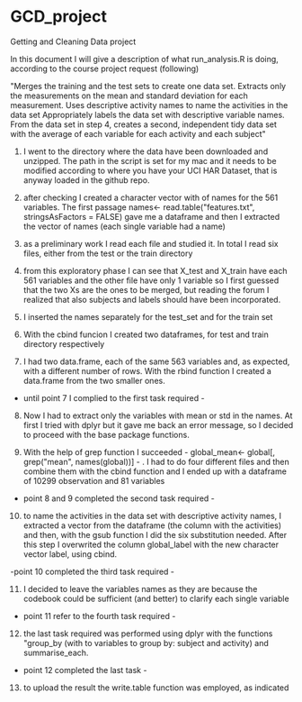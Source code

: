 # GCD_project
Getting and Cleaning Data project

In this document I will give a description of what run_analysis.R is doing, according to the course project request (following)

"Merges the training and the test sets to create one data set.
Extracts only the measurements on the mean and standard deviation for each measurement. Uses descriptive activity names to name the activities in the data set
Appropriately labels the data set with descriptive variable names. 
From the data set in step 4, creates a second, independent tidy data set with the average of each variable for each activity and each subject"


1) I went to the directory where the data have been downloaded and unzipped. The path in the script is set for my mac and it needs to be modified according to where you have your UCI HAR Dataset, that is anyway loaded in the github repo.

2) after checking I created a character vector with of names for the 561 variables. The first passage names<- read.table("features.txt", stringsAsFactors = FALSE) gave me a dataframe and then I extracted the vector of names (each single variable had a name)

3) as a preliminary work I  read each file and studied it. In total I read six files, either from the test or the train directory

4) from this exploratory phase I can see that X_test and X_train have each 561 variables and the other file have only 1 variable so I first guessed that the two Xs are the ones to be merged, but reading the forum I realized that also subjects and labels should have been incorporated. 

5) I inserted the names separately for the test_set and for the train set 

6) With the cbind funcion I created two dataframes, for test and train directory respectively

7) I had two data.frame, each of the same 563 variables and, as expected, with a different number of rows. With the rbind function I created a data.frame from the two smaller ones.

- until point 7 I complied to the first task required -


8) Now I had to extract only the variables with mean or std in the names. At first I tried with dplyr but it gave me back an error message, so I decided to proceed with the base package functions.

9) With the help of grep function I succeeded - global_mean<- global[, grep("mean", names(global))] - . I had to do four different files and then combine them with the cbind function and I ended up with a dataframe of 10299 observation and 81 variables

- point 8 and 9 completed the second task required -

10) to name the activities in the data set with descriptive activity names, I extracted a vector from the dataframe (the column with the activities) and then, with the gsub function I did the six substitution needed. After this step I overwrited the column global_label with the new character vector label, using cbind.

-point 10 completed the third task required - 

11) I decided to leave the variables names as they are because the codebook could be sufficient (and better) to clarify each single variable

- point 11 refer to the fourth task required - 

12) the last task required was performed using dplyr with the functions "group_by (with to variables to group by: subject and activity) and summarise_each.

- point 12 completed the last task - 

13) to upload the result the write.table function was employed, as indicated


